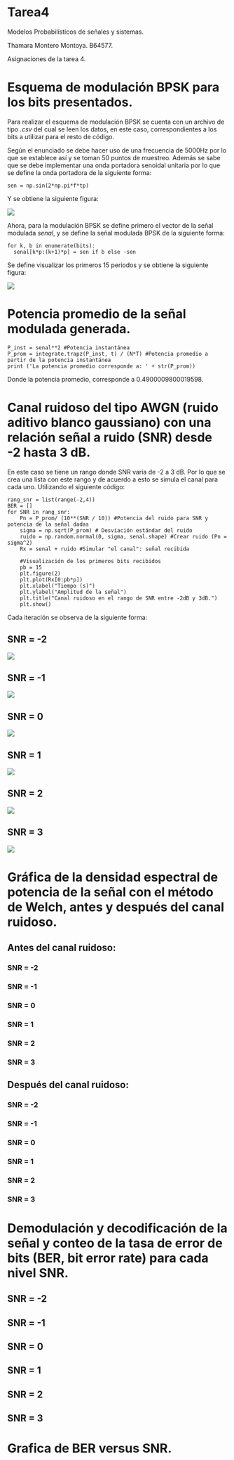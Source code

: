 # Tarea4
Modelos Probabilísticos de señales y sistemas.

Thamara Montero Montoya. B64577.

Asignaciones de la tarea 4.


# Esquema de modulación BPSK para los bits presentados. 
Para realizar el esquema de modulación BPSK se cuenta con un archivo de tipo *.csv* del cual se leen los datos, en este caso, correspondientes a los bits a utilizar para el resto de código.

Según el enunciado se debe hacer uso de una frecuencia de 5000Hz por lo que se establece así y se toman 50 puntos de muestreo. Además se sabe que se debe implementar una onda portadora senoidal unitaria por lo que se define la onda portadora de la siguiente forma:

`sen = np.sin(2*np.pi*f*tp)` 

Y se obtiene la siguiente figura:


![](Onda_portadora.png)

Ahora, para la modulación BPSK se define primero el vector de la señal modulada *senal*, y se define la señal modulada BPSK de la siguiente forma:

```
for k, b in enumerate(bits):
  senal[k*p:(k+1)*p] = sen if b else -sen
```

Se define visualizar los primeros 15 periodos y se obtiene la siguiente figura:

![](Primeros_periodos.png)


# Potencia promedio de la señal modulada generada.
```
P_inst = senal**2 #Potencia instantánea
P_prom = integrate.trapz(P_inst, t) / (N*T) #Potencia promedio a partir de la potencia instantánea
print ('La potencia promedio corresponde a: ' + str(P_prom))
```
Donde la potencia promedio, corresponde a 0.4900009800019598.


# Canal ruidoso del tipo AWGN (ruido aditivo blanco gaussiano) con una relación señal a ruido (SNR) desde -2 hasta 3 dB.

En este caso se tiene un rango donde SNR varía de -2 a 3 dB. Por lo que se crea una lista con este rango y de acuerdo a esto se simula el canal para cada uno. Utilizando el siguiente código: 
```
rang_snr = list(range(-2,4))
BER = []
for SNR in rang_snr:
    Pn = P_prom/ (10**(SNR / 10)) #Potencia del ruido para SNR y potencia de la señal dadas
    sigma = np.sqrt(P_prom) # Desviación estándar del ruido
    ruido = np.random.normal(0, sigma, senal.shape) #Crear ruido (Pn = sigma^2)
    Rx = senal + ruido #Simular "el canal": señal recibida
    
    #Visualización de los primeros bits recibidos
    pb = 15
    plt.figure(2)
    plt.plot(Rx[0:pb*p])
    plt.xlabel("Tiempo (s)")
    plt.ylabel("Amplitud de la señal")
    plt.title("Canal ruidoso en el rango de SNR entre -2dB y 3dB.")
    plt.show()
```

Cada iteración se observa de la siguiente forma:

## SNR = -2

![](SNR_2.png)

## SNR = -1

![](SNR_1.png)

## SNR = 0

![](SNR0.png)

## SNR = 1

![](SNR1.png)

## SNR = 2

![](SNR2.png)

## SNR = 3

![](SNR3.png)


# Gráfica de la densidad espectral de potencia de la señal con el método de Welch, antes y después del canal ruidoso.
## Antes del canal ruidoso:
### SNR = -2

### SNR = -1

### SNR = 0

### SNR = 1

### SNR = 2

### SNR = 3

## Después del canal ruidoso:
### SNR = -2

### SNR = -1

### SNR = 0

### SNR = 1

### SNR = 2

### SNR = 3

# Demodulación y decodificación de la señal y  conteo de la tasa de error de bits (BER, bit error rate) para cada nivel SNR.

## SNR = -2

## SNR = -1

## SNR = 0

## SNR = 1

## SNR = 2

## SNR = 3

# Grafica de BER versus SNR.
